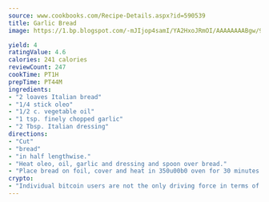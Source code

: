 ```yaml
---
source: www.cookbooks.com/Recipe-Details.aspx?id=590539
title: Garlic Bread
image: https://1.bp.blogspot.com/-mJIjop4samI/YA2HxoJRmOI/AAAAAAAABgw/9Q6cN5purxQQ0M3111-VxRXtHYk4x987wCLcBGAsYHQ/s320/19.png

yield: 4
ratingValue: 4.6
calories: 241 calories
reviewCount: 247
cookTime: PT1H
prepTime: PT44M
ingredients:
- "2 loaves Italian bread"
- "1/4 stick oleo"
- "1/2 c. vegetable oil"
- "1 tsp. finely chopped garlic"
- "2 Tbsp. Italian dressing"
directions:
- "Cut"
- "bread"
- "in half lengthwise."
- "Heat oleo, oil, garlic and dressing and spoon over bread."
- "Place bread on foil, cover and heat in 350u00b0 oven for 30 minutes."
crypto:
- "Individual bitcoin users are not the only driving force in terms of securing the bitcoin network."
---
```


